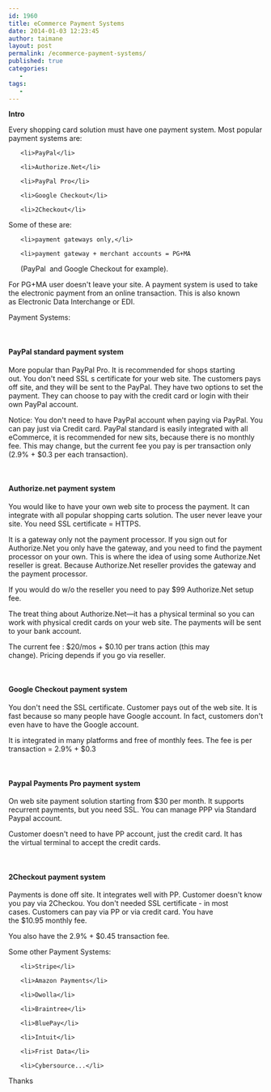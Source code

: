 ```yaml
---
id: 1960
title: eCommerce Payment Systems
date: 2014-01-03 12:23:45
author: taimane
layout: post
permalink: /ecommerce-payment-systems/
published: true
categories:
   -
tags:
   -
---
```

<p dir="ltr"><strong>Intro</strong></p>
<p dir="ltr">Every shopping card solution must have one payment system. Most popular payment systems are:</p>

<ul>
	<li>PayPal</li>
	<li>Authorize.Net</li>
	<li>PayPal Pro</li>
	<li>Google Checkout</li>
	<li>2Checkout</li>
</ul>
Some of these are:
<ul>
	<li>payment gateways only,</li>
	<li>payment gateway + merchant accounts = PG+MA
(PayPal  and Google Checkout for example).</li>
</ul>
<p dir="ltr">For PG+MA user doesn't leave your site. A payment system is used to take the electronic payment from an online transaction. This is also known as Electronic Data Interchange or EDI.</p>
<p dir="ltr">Payment Systems:</p>
&nbsp;
<h4>PayPal standard payment system</h4>
More popular than PayPal Pro. It is recommended for shops starting out. You don't need SSL s certificate for your web site. The customers pays off site, and they will be sent to the PayPal. They have two options to set the payment. They can choose to pay with the credit card or login with their own PayPal account.
<p dir="ltr">Notice: You don't need to have PayPal account when paying via PayPal. You can pay just via Credit card. PayPal standard is easily integrated with all eCommerce, it is recommended for new sits, because there is no monthly fee. This may change, but the current fee you pay is per transaction only (2.9% + $0.3 per each transaction).</p>
&nbsp;
<h4 dir="ltr">Authorize.net payment system</h4>
<p dir="ltr">You would like to have your own web site to process the payment. It can integrate with all popular shopping carts solution. The user never leave your site. You need SSL certificate = HTTPS.</p>
<p dir="ltr">It is a gateway only not the payment processor. If you sign out for Authorize.Net you only have the gateway, and you need to find the payment processor on your own. This is where the idea of using some Authorize.Net reseller is great. Because Authorize.Net reseller provides the gateway and the payment processor.</p>
<p dir="ltr">If you would do w/o the reseller you need to pay $99 Authorize.Net setup fee.</p>
<p dir="ltr">The treat thing about Authorize.Net—it has a physical terminal so you can work with physical credit cards on your web site. The payments will be sent to your bank account.</p>
The current fee : $20/mos + $0.10 per trans action (this may change). Pricing depends if you go via reseller.

&nbsp;
<h4 dir="ltr">Google Checkout payment system</h4>
<p dir="ltr">You don't need the SSL certificate. Customer pays out of the web site. It is fast because so many people have Google account. In fact, customers don't even have to have the Google account.</p>
<p dir="ltr">It is integrated in many platforms and free of monthly fees. The fee is per transaction = 2.9% + $0.3</p>
&nbsp;
<h4 dir="ltr">Paypal Payments Pro payment system</h4>
<p dir="ltr">On web site payment solution starting from $30 per month. It supports recurrent payments, but you need SSL. You can manage PPP via Standard Paypal account.</p>
<p dir="ltr">Customer doesn't need to have PP account, just the credit card. It has the virtual terminal to accept the credit cards.</p>
<p dir="ltr"></p>

&nbsp;
<h4 dir="ltr">2Checkout payment system</h4>
<p dir="ltr">Payments is done off site. It integrates well with PP. Customer doesn't know you pay via 2Checkou. You don't needed SSL certificate - in most cases. Customers can pay via PP or via credit card. You have the $10.95 monthly fee.</p>
<p dir="ltr">You also have the 2.9% + $0.45 transaction fee.</p>
<p dir="ltr">Some other Payment Systems:</p>

<ul>
	<li>Stripe</li>
	<li>Amazon Payments</li>
	<li>Dwolla</li>
	<li>Braintree</li>
	<li>BluePay</li>
	<li>Intuit</li>
	<li>Frist Data</li>
	<li>Cybersource...</li>
</ul>
Thanks  

